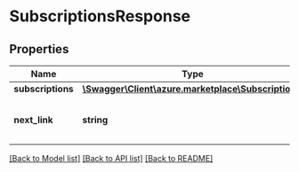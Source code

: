 # SubscriptionsResponse

## Properties
Name | Type | Description | Notes
------------ | ------------- | ------------- | -------------
**subscriptions** | [**\Swagger\Client\azure.marketplace\Subscription[]**](Subscription.md) |  | [optional] 
**next_link** | **string** | Link to get the next set of subscriptions. | [optional] 

[[Back to Model list]](../../README.md#documentation-for-models) [[Back to API list]](../../README.md#documentation-for-api-endpoints) [[Back to README]](../../README.md)

